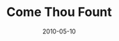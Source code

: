 ---
layout: music 
title: "Come Thou Fount"
date: 2010-05-10 
description: "Song from the Lavish series."
sc-permalink-url: "http://soundcloud.com/crdschurch/come-thou-fount"
audio: "http://s3.amazonaws.com/crossroads-media/music/audio/03%20Come%20Thou%20Fount.mp3"
audio-duration: "04:01"
tag: 
 - hymns
src: "http://s3.amazonaws.com/crossroads-media/images/DefaultVideoImage.jpg"
---